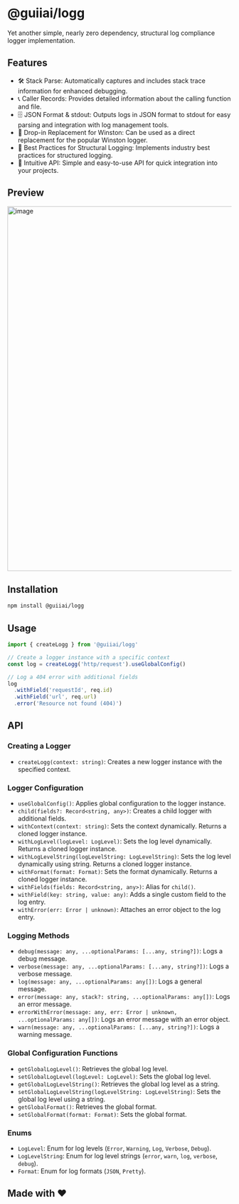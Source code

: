 # @guiiai/logg

Yet another simple, nearly zero dependency, structural log compliance logger implementation.

## Features

- 🛠️ Stack Parse: Automatically captures and includes stack trace information for enhanced debugging.
- 📞 Caller Records: Provides detailed information about the calling function and file.
- 🗄️ JSON Format & stdout: Outputs logs in JSON format to stdout for easy parsing and integration with log management tools.
- 🔄 Drop-in Replacement for Winston: Can be used as a direct replacement for the popular Winston logger.
- 📏 Best Practices for Structural Logging: Implements industry best practices for structured logging.
- 🧩 Intuitive API: Simple and easy-to-use API for quick integration into your projects.

## Preview
<img width="817" alt="image" src="https://github.com/user-attachments/assets/1cd7efb2-2257-409b-8011-7de69320f2be">

## Installation

```bash
npm install @guiiai/logg
```

## Usage

```javascript
import { createLogg } from '@guiiai/logg'

// Create a logger instance with a specific context
const log = createLogg('http/request').useGlobalConfig()

// Log a 404 error with additional fields
log
  .withField('requestId', req.id)
  .withField('url', req.url)
  .error('Resource not found (404)')
```

## API

### Creating a Logger

- `createLogg(context: string)`: Creates a new logger instance with the specified context.

### Logger Configuration

- `useGlobalConfig()`: Applies global configuration to the logger instance.
- `child(fields?: Record<string, any>)`: Creates a child logger with additional fields.
- `withContext(context: string)`: Sets the context dynamically. Returns a cloned logger instance.
- `withLogLevel(logLevel: LogLevel)`: Sets the log level dynamically. Returns a cloned logger instance.
- `withLogLevelString(logLevelString: LogLevelString)`: Sets the log level dynamically using string. Returns a cloned logger instance.
- `withFormat(format: Format)`: Sets the format dynamically. Returns a cloned logger instance.
- `withFields(fields: Record<string, any>)`: Alias for `child()`.
- `withField(key: string, value: any)`: Adds a single custom field to the log entry.
- `withError(err: Error | unknown)`: Attaches an error object to the log entry.

### Logging Methods

- `debug(message: any, ...optionalParams: [...any, string?])`: Logs a debug message.
- `verbose(message: any, ...optionalParams: [...any, string?])`: Logs a verbose message.
- `log(message: any, ...optionalParams: any[])`: Logs a general message.
- `error(message: any, stack?: string, ...optionalParams: any[])`: Logs an error message.
- `errorWithError(message: any, err: Error | unknown, ...optionalParams: any[])`: Logs an error message with an error object.
- `warn(message: any, ...optionalParams: [...any, string?])`: Logs a warning message.

### Global Configuration Functions

- `getGlobalLogLevel()`: Retrieves the global log level.
- `setGlobalLogLevel(logLevel: LogLevel)`: Sets the global log level.
- `getGlobalLogLevelString()`: Retrieves the global log level as a string.
- `setGlobalLogLevelString(logLevelString: LogLevelString)`: Sets the global log level using a string.
- `getGlobalFormat()`: Retrieves the global format.
- `setGlobalFormat(format: Format)`: Sets the global format.

### Enums

- `LogLevel`: Enum for log levels (`Error`, `Warning`, `Log`, `Verbose`, `Debug`).
- `LogLevelString`: Enum for log level strings (`error`, `warn`, `log`, `verbose`, `debug`).
- `Format`: Enum for log formats (`JSON`, `Pretty`).

## Made with ❤
